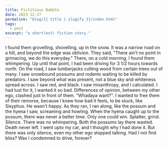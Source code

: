 ```yaml
---
title: Fictitious Babble
date: 2023-12-27
permalink: "blog/{{ title | slugify }}/index.html"
tags:
  - post
excerpt: "a short(est) fiction story."
---
```

I found them grovelling, shovelling, up in the snow. It was a narrow road on a hill, and beyond the edge was oblivion. They said, "There ain't no point in grimacing, we do this everyday." There, on a cold morning, I found them whimpering.
Up until that point, I had been driving for 3 1/2 hours towards north. On the road, I saw lumberjacks cutting wood from certain trees out of many. I saw snowbound possums and rodents waiting to be killed by predators. I saw  beyond what was present, not a blue sky and whiteness spread across.
I saw red, and black. I saw misanthropy, and I calculated. I had lust for it, I wanted it so bad. Differences of opinion, between my other ego, clashed just in front of them.
"Whadaya want?". I wanted to free them of their remorse, because I knew how bad it feels, to be stuck, like Sisyphus. He wasn't happy.
As they ran, I ran along, like the possum and the hyena I saw, screaming and howling. When the hyena caught up to the possum, there was never a better time. Only one could win.
Splatter, grind. Silence. There was no whimpering. Both the possums lay there wasted. Death never left.
I went upto my car, and I thought why I had done it. But there was only silence, even my other ego stopped talking. 
Had I not find bliss? Was I condemned to drive, forever?
